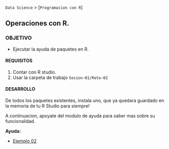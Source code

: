 `Data Science` > [`Programacion con R`]
## Operaciones con R.  

### OBJETIVO
- Ejecutar la ayuda de paquetes en R.

#### REQUISITOS
1. Contar con R studio.
1. Usar la carpeta de trabajo `Sesion-01/Reto-02`

#### DESARROLLO

De todos los paquetes existentes, instala uno, que ya quedara guardado en la memoria de tu R Studio para siempre! 

A continuacion, apoyate del modulo de ayuda para saber mas sobre su funcionalidad. 

**Ayuda:**

 * [Ejemplo 02](../Ejemplo-02)